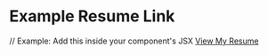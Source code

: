 # Example Resume Link

// Example: Add this inside your component's JSX
[View My Resume][def]

[def]: /Animesh%20singh.pdf